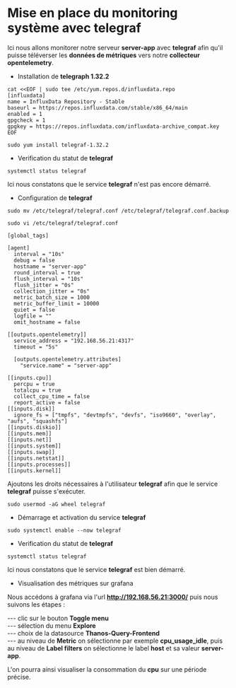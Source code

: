 # Mise en place du monitoring système avec telegraf

Ici nous allons monitorer notre serveur **server-app** avec **telegraf** afin qu'il puisse téléverser les **données de métriques** vers
notre **collecteur opentelemetry**.

- Installation de **telegraph 1.32.2**

```
cat <<EOF | sudo tee /etc/yum.repos.d/influxdata.repo
[influxdata]
name = InfluxData Repository - Stable
baseurl = https://repos.influxdata.com/stable/x86_64/main
enabled = 1
gpgcheck = 1
gpgkey = https://repos.influxdata.com/influxdata-archive_compat.key
EOF
```

```
sudo yum install telegraf-1.32.2
```

- Verification du statut de **telegraf**

```
systemctl status telegraf
```

Ici nous constatons que le service **telegraf** n'est pas encore démarré.

- Configuration de **telegraf**

```
sudo mv /etc/telegraf/telegraf.conf /etc/telegraf/telegraf.conf.backup
```

```
sudo vi /etc/telegraf/telegraf.conf
```

```
[global_tags]

[agent]
  interval = "10s"
  debug = false
  hostname = "server-app"
  round_interval = true
  flush_interval = "10s"
  flush_jitter = "0s"
  collection_jitter = "0s"
  metric_batch_size = 1000
  metric_buffer_limit = 10000
  quiet = false
  logfile = ""
  omit_hostname = false

[[outputs.opentelemetry]]
  service_address = "192.168.56.21:4317"
  timeout = "5s"

  [outputs.opentelemetry.attributes]
    "service.name" = "server-app"

[[inputs.cpu]]
  percpu = true
  totalcpu = true
  collect_cpu_time = false
  report_active = false
[[inputs.disk]]
  ignore_fs = ["tmpfs", "devtmpfs", "devfs", "iso9660", "overlay", "aufs", "squashfs"]
[[inputs.diskio]]
[[inputs.mem]]
[[inputs.net]]
[[inputs.system]]
[[inputs.swap]]
[[inputs.netstat]]
[[inputs.processes]]
[[inputs.kernel]]
```

Ajoutons les droits nécessaires à l'utilisateur **telegraf** afin que le service **telegraf** puisse s'exécuter.

```
sudo usermod -aG wheel telegraf
```

- Démarrage et activation du service **telegraf**

```
sudo systemctl enable --now telegraf
```

- Verification du statut de **telegraf**

```
systemctl status telegraf
```

Ici nous constatons que le service **telegraf** est bien démarré.

- Visualisation des métriques sur grafana

Nous accédons à grafana via l'url **http://192.168.56.21:3000/** puis nous suivons les étapes :

--- clic sur le bouton **Toggle menu** <br>
--- sélection du menu **Explore** <br>
--- choix de la datasource **Thanos-Query-Frontend** <br>
--- au niveau de **Metric** on sélectionne par exemple **cpu_usage_idle**, puis au niveau de **Label filters** on sélectionne le label **host** et sa valeur **server-app**.

L'on pourra ainsi visualiser la consommation du **cpu** sur une période précise.